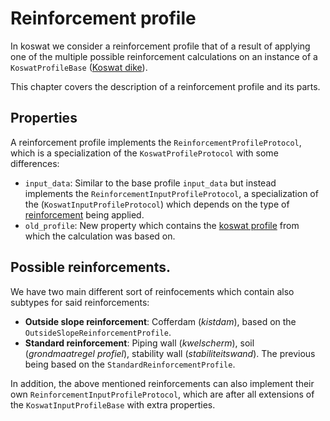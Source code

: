 # Reinforcement profile

In koswat we consider a reinforcement profile that of a result of applying one of the multiple possible reinforcement calculations on an instance of a `KoswatProfileBase` ([Koswat dike](koswat_dike.md)).

This chapter covers the description of a reinforcement profile and its parts.

## Properties

A reinforcement profile implements the `ReinforcementProfileProtocol`, which is a specialization of the `KoswatProfileProtocol` with some differences:

- `input_data`: Similar to the base profile `input_data` but instead implements the `ReinforcementInputProfileProtocol`, a specialization of the (`KoswatInputProfileProtocol`) which depends on the type of [reinforcement](#possible-reinforcements) being applied.
- `old_profile`: New property which contains the [koswat profile](koswat_dike.md#koswat-dike) from which the calculation was based on.


## Possible reinforcements.

We have two main different sort of reinfocements which contain also subtypes for said reinforcements: 

- __Outside slope reinforcement__: Cofferdam (_kistdam_), based on the `OutsideSlopeReinforcementProfile`.
- __Standard reinforcement__: Piping wall (_kwelscherm_), soil (_grondmaatregel profiel_), stability wall (_stabiliteitswand_). The previous being based on the `StandardReinforcementProfile`.

In addition, the above mentioned reinforcements can also implement their own `ReinforcementInputProfileProtocol`, which are after all extensions of the `KoswatInputProfileBase` with extra properties.